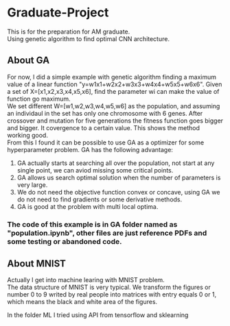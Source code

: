 # Graduate-Project
This is for the preparation for AM graduate.  
Using genetic algorithm to find optimal CNN architecture.   
## About GA  

For now, I did a simple example with genetic algorithm finding a maximum value of a linear function "y=w1x1+w2x2+w3x3+w4x4+w5x5+w6x6". Given a set of X=[x1,x2,x3,x4,x5,x6], find the parameter wi can make the value of function go maximum.   
We set different W=[w1,w2,w3,w4,w5,w6] as the population, and assuming an individaul in the set has only one chromosome with 6 genes. After crossover and mutation for five generations the fitness function goes bigger and bigger. It covergence to a certain value. This shows the method working good.  
From this I found it can be possible to use GA as a optimizer for some hyperparameter problem. GA has the following advantage:  
1. GA actually starts at searching all over the population, not start at any single point, we can aviod missing some critical points.  
2. GA allows us search optimal solution when the number of parameters is very large.  
3. We do not need the objective function convex or concave, using GA we do not need to find gradients or some derivative methods.    
4. GA is good at the problem with multi local optima.
### The code of this example is in GA folder named as "population.ipynb", other files are just reference PDFs and some testing or abandoned code.  

## About MNIST
Actually I get into machine learing with MNIST problem.  
The data structure of MNIST is very typical. We transform the figures or number 0 to 9 writed by real people into matrices with entry equals 0 or 1, which means the black and white area of the figures.  

In the folder ML I tried using API from tensorflow and sklearning
